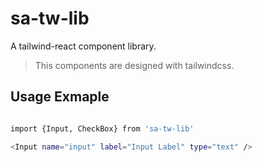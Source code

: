 # sa-tw-lib

A tailwind-react component library.

> This components are designed with tailwindcss.

## Usage Exmaple

```bash

import {Input, CheckBox} from 'sa-tw-lib'

<Input name="input" label="Input Label" type="text" />

```
